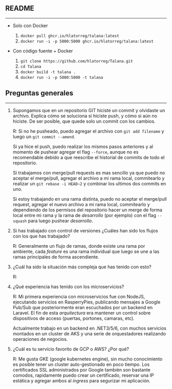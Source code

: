 ## README
---------

* Solo con Docker
  1. `docker pull ghcr.io/hlatorreg/talana:latest`
  2. `docker run -i -p 5000:5000 ghcr.io/hlatorreg/talana:latest`

* Con código fuente + Docker
  1. `git clone https://github.com/hlatorreg/Talana.git`
  2. `cd Talana`
  3. `docker build -t talana .`
  4. `docker run -i -p 5000:5000 -t talana`

## Preguntas generales
----------------------

1. Supongamos que en un repositorio GIT hiciste un commit y olvidaste un archivo. Explica cómo se
soluciona si hiciste push, y cómo si aún no hiciste.
De ser posible, que quede solo un commit con los cambios.
    
    R: Si no he pusheado, puedo agregar el archivo con `git add filename` y luego un `git commit --amend`.
    
    Si ya hice el push, puedo realizar los mismos pasos anteriores y al momento de pushear agregar el flag `--force`, aunque no es recomendable debido a que reescribe el historial de commits de todo el repositorio.

    Si trabajamos con merge/pull requests es mas sencillo ya que puedo no aceptar el merge/pull, agregar el archivo a mi rama local, commitearlo y realizar un `git rebase -i HEAD~2` y combinar los ultimos dos commits en uno.

    Si estoy trabajando en una rama distinta, puedo no aceptar el merge/pull request, agregar el nuevo archivo a mi rama local, commitearlo y dependiendo de los permisos del repositorio hacer un merge de forma local entre mi rama y la rama de *desarrollo* (por ejemplo) con el flag `--squash` para luego pushear *desarrollo*.


2. Si has trabajado con control de versiones ¿Cuáles han sido los flujos con los que has trabajado?

    R: Generalmente un flujo de ramas, donde existe una rama por ambiente, cada *feature* es una rama individual que luego se une a las ramas principales de forma ascendiente.

3. ¿Cuál ha sido la situación más compleja que has tenido con esto?

    R:
     
4. ¿Qué experiencia has tenido con los microservicios?

    R: Mi primera experiencia con microservicios fue con NodeJS, ejecutando servicios en RasperryPies, publicando mensajes a Google Pub/Sub que posteriormente eran escuchados por un backend en Laravel. El fin de esta *arquitectura* era mantener un control sobre dispositivos de acceso (puertas, portones, camaras, etc).

    Actualmente trabajo en un backend en .NET3/5/6, con muchos servicios montados en un cluster de AKS y una serie de orquestadores realizando operaciones de negocios.

5. ¿Cuál es tu servicio favorito de GCP o AWS? ¿Por qué?

    R: Me gusta GKE (google kubernetes engine), sin mucho conocimiento es posible tener un cluster auto-gestionado en poco tiempo. Los certificados SSL administrados por Google también son bastante comodos, rapidamente puedo crear un certificado, reservar una IP estática y agregar ambos al *ingress* para segurizar mi aplicación.
